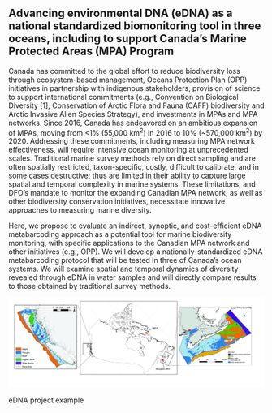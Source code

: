 ## Advancing environmental DNA (eDNA) as a national standardized biomonitoring tool in three oceans, including to support Canada’s Marine Protected Areas (MPA) Program

Canada has committed to the global effort to reduce biodiversity loss through ecosystem-based management, Oceans Protection Plan (OPP) initiatives in partnership with indigenous stakeholders, provision of science to support international commitments (e.g., Convention on Biological Diversity [1]; Conservation of Arctic Flora and Fauna (CAFF) biodiversity and Arctic Invasive Alien Species Strategy), and investments in MPAs and MPA networks. Since 2016, Canada has endeavored on an ambitious expansion of MPAs, moving from <1% (55,000 km<sup>2</sup>) in 2016 to 10% (~570,000 km<sup>2</sup>) by 2020.
Addressing these commitments, including measuring MPA network effectiveness, will require intensive ocean monitoring at unprecedented scales. Traditional marine survey methods rely on direct sampling and are often spatially restricted, taxon-specific, costly, difficult to calibrate, and in some cases destructive; thus are limited in their ability to capture large spatial and temporal complexity in marine systems. These limitations, and DFO’s mandate to monitor the expanding Canadian MPA network, as well as other biodiversity conservation initiatives, necessitate innovative approaches to measuring marine diversity.

Here, we propose to evaluate an indirect, synoptic, and cost-efficient eDNA metabarcoding approach as a potential tool for marine biodiversity monitoring, with specific applications to the Canadian MPA network and other initiatives (e.g., OPP). We will develop a nationally-standardized eDNA metabarcoding protocol that will be tested in three of Canada’s ocean systems. We will examine spatial and temporal dynamics of diversity revealed through eDNA in water samples and will directly compare results to those obtained by traditional survey methods.


![ ](/inst/Figure3_lite2.jpg)

eDNA project example